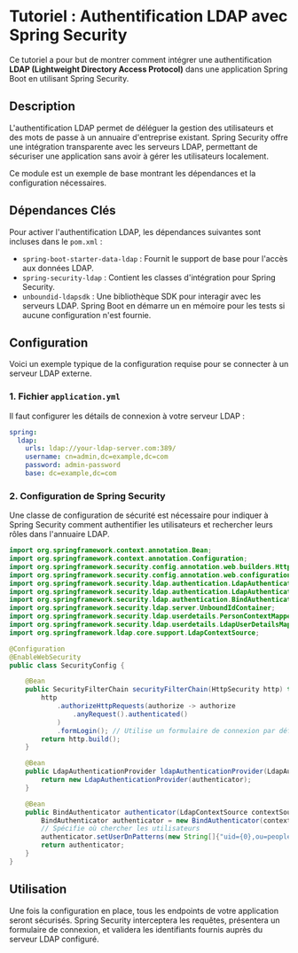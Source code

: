 # Tutoriel : Authentification LDAP avec Spring Security

Ce tutoriel a pour but de montrer comment intégrer une authentification **LDAP (Lightweight Directory Access Protocol)** dans une application Spring Boot en utilisant Spring Security.

## Description

L'authentification LDAP permet de déléguer la gestion des utilisateurs et des mots de passe à un annuaire d'entreprise existant. Spring Security offre une intégration transparente avec les serveurs LDAP, permettant de sécuriser une application sans avoir à gérer les utilisateurs localement.

Ce module est un exemple de base montrant les dépendances et la configuration nécessaires.

## Dépendances Clés

Pour activer l'authentification LDAP, les dépendances suivantes sont incluses dans le `pom.xml` :

- `spring-boot-starter-data-ldap` : Fournit le support de base pour l'accès aux données LDAP.
- `spring-security-ldap` : Contient les classes d'intégration pour Spring Security.
- `unboundid-ldapsdk` : Une bibliothèque SDK pour interagir avec les serveurs LDAP. Spring Boot en démarre un en mémoire pour les tests si aucune configuration n'est fournie.

## Configuration

Voici un exemple typique de la configuration requise pour se connecter à un serveur LDAP externe.

### 1. Fichier `application.yml`

Il faut configurer les détails de connexion à votre serveur LDAP :

```yaml
spring:
  ldap:
    urls: ldap://your-ldap-server.com:389/
    username: cn=admin,dc=example,dc=com
    password: admin-password
    base: dc=example,dc=com
```

### 2. Configuration de Spring Security

Une classe de configuration de sécurité est nécessaire pour indiquer à Spring Security comment authentifier les utilisateurs et rechercher leurs rôles dans l'annuaire LDAP.

```java
import org.springframework.context.annotation.Bean;
import org.springframework.context.annotation.Configuration;
import org.springframework.security.config.annotation.web.builders.HttpSecurity;
import org.springframework.security.config.annotation.web.configuration.EnableWebSecurity;
import org.springframework.security.ldap.authentication.LdapAuthenticationProvider;
import org.springframework.security.ldap.authentication.LdapAuthenticator;
import org.springframework.security.ldap.authentication.BindAuthenticator;
import org.springframework.security.ldap.server.UnboundIdContainer;
import org.springframework.security.ldap.userdetails.PersonContextMapper;
import org.springframework.security.ldap.userdetails.LdapUserDetailsMapper;
import org.springframework.ldap.core.support.LdapContextSource;

@Configuration
@EnableWebSecurity
public class SecurityConfig {

    @Bean
    public SecurityFilterChain securityFilterChain(HttpSecurity http) throws Exception {
        http
            .authorizeHttpRequests(authorize -> authorize
                .anyRequest().authenticated()
            )
            .formLogin(); // Utilise un formulaire de connexion par défaut
        return http.build();
    }

    @Bean
    public LdapAuthenticationProvider ldapAuthenticationProvider(LdapAuthenticator authenticator) {
        return new LdapAuthenticationProvider(authenticator);
    }

    @Bean
    public BindAuthenticator authenticator(LdapContextSource contextSource) {
        BindAuthenticator authenticator = new BindAuthenticator(contextSource);
        // Spécifie où chercher les utilisateurs
        authenticator.setUserDnPatterns(new String[]{"uid={0},ou=people"});
        return authenticator;
    }
}
```

## Utilisation

Une fois la configuration en place, tous les endpoints de votre application seront sécurisés. Spring Security interceptera les requêtes, présentera un formulaire de connexion, et validera les identifiants fournis auprès du serveur LDAP configuré.
